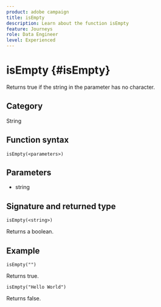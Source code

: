 ```yaml
---
product: adobe campaign
title: isEmpty
description: Learn about the function isEmpty
feature: Journeys
role: Data Engineer
level: Experienced
---
```

# isEmpty {#isEmpty}

Returns true if the string in the parameter has no character.

## Category

String

## Function syntax

`isEmpty(<parameters>)`

## Parameters

* string

## Signature and returned type

`isEmpty(<string>)`

Returns a boolean.

## Example

`isEmpty("")`

Returns true.

`isEmpty("Hello World")`

Returns false.
